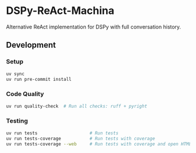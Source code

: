 # DSPy-ReAct-Machina

Alternative ReAct implementation for DSPy with full conversation history.

## Development

### Setup

```bash
uv sync
uv run pre-commit install
```

### Code Quality

```bash
uv run quality-check  # Run all checks: ruff + pyright
```

### Testing

```bash
uv run tests                    # Run tests
uv run tests-coverage           # Run tests with coverage
uv run tests-coverage --web     # Run tests with coverage and open HTML report
```